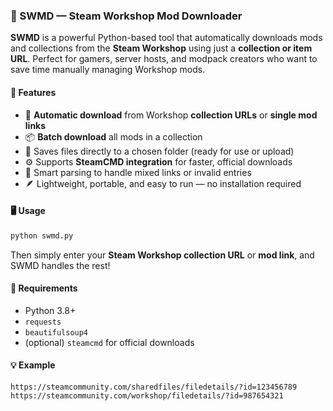 ### 🧩 SWMD — Steam Workshop Mod Downloader

**SWMD** is a powerful Python-based tool that automatically downloads mods and collections from the **Steam Workshop** using just a **collection or item URL**.
Perfect for gamers, server hosts, and modpack creators who want to save time manually managing Workshop mods.

#### 🚀 Features

* 🔗 **Automatic download** from Workshop **collection URLs** or **single mod links**
* 📦 **Batch download** all mods in a collection
* 💾 Saves files directly to a chosen folder (ready for use or upload)
* ⚙️ Supports **SteamCMD integration** for faster, official downloads
* 🧠 Smart parsing to handle mixed links or invalid entries
* 🪶 Lightweight, portable, and easy to run — no installation required

#### 🖥️ Usage

```bash
python swmd.py
```

Then simply enter your **Steam Workshop collection URL** or **mod link**, and SWMD handles the rest!

#### 📜 Requirements

* Python 3.8+
* `requests`
* `beautifulsoup4`
* (optional) `steamcmd` for official downloads

#### 💡 Example

```
https://steamcommunity.com/sharedfiles/filedetails/?id=123456789
https://steamcommunity.com/workshop/filedetails/?id=987654321
```
